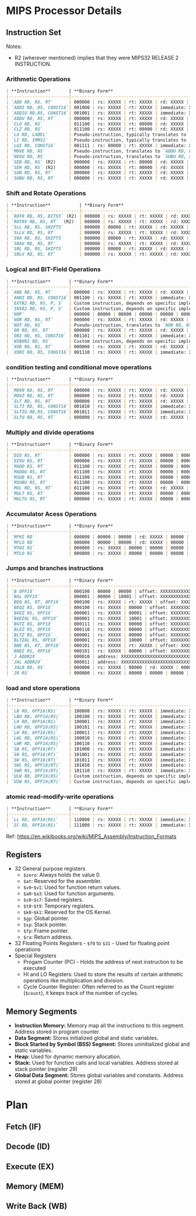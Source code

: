 # MIPS Processor Details

## Instruction Set

Notes:
- R2 (wherever mentioned) implies that they were MIPS32 RELEASE 2 INSTRUCTION.

### Arithmetic Operations

```Markdown
| **Instruction**       | **Binary Form**                                                           |
|-----------------------|---------------------------------------------------------------------------|
| `ADD RD, RS, RT`      | 000000 | rs: XXXXX | rt: XXXXX | rd: XXXXX | 00000 | 100000               |
| `ADDI RD, RS, CONST16`| 001000 | rs: XXXXX | rt: XXXXX | immediate: XXXXXXXXXXXXXXXX              |
| `ADDIU RD,RS, CONST16`| 001001 | rs: XXXXX | rt: XXXXX | immediate: XXXXXXXXXXXXXXXX              |
| `ADDU RD, RS, RT`     | 000000 | rs: XXXXX | rt: XXXXX | rd: XXXXX | 00000 | 100001               |
| `CLO RD, RS`          | 011100 | rs: XXXXX | rt: 00000 | rd: XXXXX | 00000 | 100001               |
| `CLZ RD, RS`          | 011100 | rs: XXXXX | rt: 00000 | rd: XXXXX | 00000 | 100000               |
| `LA RD, LABEL`        | Pseudo-instruction, typically translates to `LUI` and `ORI` instructions  |
| `LI RD, IMM32`        | Pseudo-instruction, typically translates to `LUI` and `ORI` instructions  |
| `LUI RD, CONST16`     | 001111 | rs: 00000 | rt: XXXXX | immediate: XXXXXXXXXXXXXXXX              |
| `MOVE RD, RS`         | Pseudo-instruction, translates to `ADDU RD, RS, $zero`                    |
| `NEGU RD, RS`         | Pseudo-instruction, translates to `SUBU RD, $zero, RS`                    |
| `SEB RD, RS` (R2)     | 000000 | rs: XXXXX | rt: 00000 | rd: XXXXX | 00000 | 011010               |
| `SEH RD, RS` (R2)     | 000000 | rs: XXXXX | rt: 00000 | rd: XXXXX | 00000 | 011011               |
| `SUB RD, RS, RT`      | 000000 | rs: XXXXX | rt: XXXXX | rd: XXXXX | 00000 | 100010               |
| `SUBU RD, RS, RT`     | 000000 | rs: XXXXX | rt: XXXXX | rd: XXXXX | 00000 | 100011               |
```

### Shift and Rotate Operations

```Markdown
| **Instruction**           | **Binary Form**                                                      |
|---------------------------|----------------------------------------------------------------------|
| `ROTR RD, RS, BITS5` (R2) | 000000 | rs: XXXXX | rt: XXXXX | rd: XXXXX | shamt: XXXXX | 000010   |
| `ROTRV RD, RS, RT`  (R2)  | 000000 | rs: XXXXX | rt: XXXXX | rd: XXXXX | 00000 | 000110          |
| `SLL RD, RS, SHIFT5`      | 000000 | 00000 | rt: XXXXX | rd: XXXXX | shamt: XXXXX | 000000       |
| `SLLV RD, RS, RT`         | 000000 | rs: XXXXX | rt: XXXXX | rd: XXXXX | 00000 | 000100          |
| `SRA RD, RS, SHIFT5`      | 000000 | 00000 | rt: XXXXX | rd: XXXXX | shamt: XXXXX | 000011       |
| `SRAV RD, RS, RT`         | 000000 | rs: XXXXX | rt: XXXXX | rd: XXXXX | 00000 | 000111          |
| `SRL RD, RS, SHIFT5`      | 000000 | 00000 | rt: XXXXX | rd: XXXXX | shamt: XXXXX | 000010       |
| `SRLV RD, RS, RT`         | 000000 | rs: XXXXX | rt: XXXXX | rd: XXXXX | 00000 | 000110          |
```

### Logical and BIT-Field Operations

```Markdown
| **Instruction**       | **Binary Form**                                                   |
|-----------------------|-------------------------------------------------------------------|
| `AND RD, RS, RT`      | 000000 | rs: XXXXX | rt: XXXXX | rd: XXXXX | 00000 | 100100       |
| `ANDI RD, RS, CONST16`| 001100 | rs: XXXXX | rt: XXXXX | immediate: XXXXXXXXXXXXXXXX      |
| `EXTR2 RD, RS, P, S`  | Custom instruction, depends on specific implementation            |
| `INSR2 RD, RS, P, S`  | Custom instruction, depends on specific implementation            |
| `NOP`                 | 000000 | 00000 | 00000 | 00000 | 00000 | 000000                   |
| `NOR RD, RS, RT`      | 000000 | rs: XXXXX | rt: XXXXX | rd: XXXXX | 00000 | 100111       |
| `NOT RD, RS`          | Pseudo-instruction, translates to `NOR RD, RS, $zero`             |
| `OR RD, RS, RT`       | 000000 | rs: XXXXX | rt: XXXXX | rd: XXXXX | 00000 | 100101       |
| `ORI RD, RS, CONST16` | 001101 | rs: XXXXX | rt: XXXXX | immediate: XXXXXXXXXXXXXXXX      |
| `WSBHR2 RD, RS`       | Custom instruction, depends on specific implementation            |
| `XOR RD, RS, RT`      | 000000 | rs: XXXXX | rt: XXXXX | rd: XXXXX | 00000 | 100110       |
| `XORI RD, RS, CONST16`| 001110 | rs: XXXXX | rt: XXXXX | immediate: XXXXXXXXXXXXXXXX      |
```

### condition testing and conditional move operations

```Markdown
| **Instruction**       | **Binary Form**                                                 |
|-----------------------|-----------------------------------------------------------------|
| `MOVN RD, RS, RT`     | 000000 | rs: XXXXX | rt: XXXXX | rd: XXXXX | 00000 | 001011     |
| `MOVZ RD, RS, RT`     | 000000 | rs: XXXXX | rt: XXXXX | rd: XXXXX | 00000 | 001010     |
| `SLT RD, RS, RT`      | 000000 | rs: XXXXX | rt: XXXXX | rd: XXXXX | 00000 | 101010     |
| `SLTI RD, RS, CONST16`| 001010 | rs: XXXXX | rt: XXXXX | immediate: XXXXXXXXXXXXXXXX    |
| `SLTIU RD,RS, CONST16`| 001011 | rs: XXXXX | rt: XXXXX | immediate: XXXXXXXXXXXXXXXX    |
| `SLTU RD, RS, RT`     | 000000 | rs: XXXXX | rt: XXXXX | rd: XXXXX | 00000 | 101011     |
```

### Multiply and divide operations

```Markdown
| **Instruction**       | **Binary Form**                                               |
|-----------------------|---------------------------------------------------------------|
| `DIV RS, RT`          | 000000 | rs: XXXXX | rt: XXXXX | 00000 | 00000 | 011010       |
| `DIVU RS, RT`         | 000000 | rs: XXXXX | rt: XXXXX | 00000 | 00000 | 011011       |
| `MADD RS, RT`         | 011100 | rs: XXXXX | rt: XXXXX | 00000 | 00000 | 000000       |
| `MADDU RS, RT`        | 011100 | rs: XXXXX | rt: XXXXX | 00000 | 00000 | 000001       |
| `MSUB RS, RT`         | 011100 | rs: XXXXX | rt: XXXXX | 00000 | 00000 | 000100       |
| `MSUBU RS, RT`        | 011100 | rs: XXXXX | rt: XXXXX | 00000 | 00000 | 000101       |
| `MUL RD, RS, RT`      | 011100 | rs: XXXXX | rt: XXXXX | rd: XXXXX | 00000 | 000010   |
| `MULT RS, RT`         | 000000 | rs: XXXXX | rt: XXXXX | 00000 | 00000 | 011000       |
| `MULTU RS, RT`        | 000000 | rs: XXXXX | rt: XXXXX | 00000 | 00000 | 011001       |
```

### Accumulator Acess Operations

```Markdown
| **Instruction**       | **Binary Form**                                        |
|-----------------------|--------------------------------------------------------|
| `MFHI RD`             | 000000 | 00000 | 00000 | rd: XXXXX | 00000 | 010000    |
| `MFLO RD`             | 000000 | 00000 | 00000 | rd: XXXXX | 00000 | 010010    |
| `MTHI RS`             | 000000 | rs: XXXXX | 00000 | 00000 | 00000 | 010001    |
| `MTLO RS`             | 000000 | rs: XXXXX | 00000 | 00000 | 00000 | 010011    |
```

### Jumps and branches instructions

```Markdown
| **Instruction**       | **Binary Form**                                                   |
|-----------------------|-------------------------------------------------------------------|
| `B OFF18`             | 000100 | 00000 | 00000 | offset: XXXXXXXXXXXXXXXXXX               |
| `BAL OFF18`           | 000001 | 00000 | 10001 | offset: XXXXXXXXXXXXXXXXXX               |
| `BEQ RS, RT, OFF18`   | 000100 | rs: XXXXX | rt: XXXXX | offset: XXXXXXXXXXXXXXXXXX       |
| `BEQZ RS, OFF18`      | 000100 | rs: XXXXX | 00000 | offset: XXXXXXXXXXXXXXXXXX           |
| `BGEZ RS, OFF18`      | 000001 | rs: XXXXX | 00001 | offset: XXXXXXXXXXXXXXXXXX           |
| `BGEZAL RS, OFF18`    | 000001 | rs: XXXXX | 10001 | offset: XXXXXXXXXXXXXXXXXX           |
| `BGTZ RS, OFF18`      | 000111 | rs: XXXXX | 00000 | offset: XXXXXXXXXXXXXXXXXX           |
| `BLEZ RS, OFF18`      | 000110 | rs: XXXXX | 00000 | offset: XXXXXXXXXXXXXXXXXX           |
| `BLTZ RS, OFF18`      | 000001 | rs: XXXXX | 00000 | offset: XXXXXXXXXXXXXXXXXX           |
| `BLTZAL RS, OFF18`    | 000001 | rs: XXXXX | 10000 | offset: XXXXXXXXXXXXXXXXXX           |
| `BNE RS, RT, OFF18`   | 000101 | rs: XXXXX | rt: XXXXX | offset: XXXXXXXXXXXXXXXXXX       |
| `BNEZ RS, OFF18`      | 000101 | rs: XXXXX | 00000 | offset: XXXXXXXXXXXXXXXXXX           |
| `J ADDR28`            | 000010 | address: XXXXXXXXXXXXXXXXXXXXXXXXXXXX                    |
| `JAL ADDR28`          | 000011 | address: XXXXXXXXXXXXXXXXXXXXXXXXXXXX                    |
| `JALR RD, RS`         | 000000 | rs: XXXXX | 00000 | rd: XXXXX | 00000 | 001001           |
| `JR RS`               | 000000 | rs: XXXXX | 00000 | 00000 | 00000 | 001000               |
```

### load and store operations

```Markdown
| **Instruction**       | **Binary Form**                                                  |
|-----------------------|------------------------------------------------------------------|
| `LB RD, OFF16(RS)`    | 100000 | rs: XXXXX | rt: XXXXX | immediate: XXXXXXXXXXXXXXXX     |
| `LBU RD, OFF16(RS)`   | 100100 | rs: XXXXX | rt: XXXXX | immediate: XXXXXXXXXXXXXXXX     |
| `LH RD, OFF16(RS)`    | 100001 | rs: XXXXX | rt: XXXXX | immediate: XXXXXXXXXXXXXXXX     |
| `LHU RD, OFF16(RS)`   | 100101 | rs: XXXXX | rt: XXXXX | immediate: XXXXXXXXXXXXXXXX     |
| `LW RD, OFF16(RS)`    | 100011 | rs: XXXXX | rt: XXXXX | immediate: XXXXXXXXXXXXXXXX     |
| `LWL RD, OFF16(RS)`   | 100010 | rs: XXXXX | rt: XXXXX | immediate: XXXXXXXXXXXXXXXX     |
| `LWR RD, OFF16(RS)`   | 100110 | rs: XXXXX | rt: XXXXX | immediate: XXXXXXXXXXXXXXXX     |
| `SB RS, OFF16(RT)`    | 101000 | rs: XXXXX | rt: XXXXX | immediate: XXXXXXXXXXXXXXXX     |
| `SH RS, OFF16(RT)`    | 101001 | rs: XXXXX | rt: XXXXX | immediate: XXXXXXXXXXXXXXXX     |
| `SW RS, OFF16(RT)`    | 101011 | rs: XXXXX | rt: XXXXX | immediate: XXXXXXXXXXXXXXXX     |
| `SWL RS, OFF16(RT)`   | 101010 | rs: XXXXX | rt: XXXXX | immediate: XXXXXXXXXXXXXXXX     |
| `SWR RS, OFF16(RT)`   | 101110 | rs: XXXXX | rt: XXXXX | immediate: XXXXXXXXXXXXXXXX     |
| `ULW RD, OFF16(RS)`   | Custom instruction, depends on specific implementation           |
| `USW RS, OFF16(RT)`   | Custom instruction, depends on specific implementation           |
```

### atomic read-modify-write operations

```Markdown
| **Instruction**       | **Binary Form**                                                |
|-----------------------|----------------------------------------------------------------|
| `LL RD, OFF16(RS)`    | 110000 | rs: XXXXX | rt: XXXXX | immediate: XXXXXXXXXXXXXXXX   |
| `SC RD, OFF16(RS)`    | 111000 | rs: XXXXX | rt: XXXXX | immediate: XXXXXXXXXXXXXXXX   |
```

Ref: https://en.wikibooks.org/wiki/MIPS_Assembly/Instruction_Formats

## Registers

- 32 General purpose registers
  - `$zero`: Always holds the value 0.
  - `$at`: Reserved for the assembler.
  - `$v0`-`$v1`: Used for function return values.
  - `$a0`-`$a3`: Used for function arguments.
  - `$s0`-`$s7`: Saved registers.
  - `$t0`-`$t9`: Temporary registers.
  - `$k0`-`$k1`: Reserved for the OS Kernel.
  - `$gp`: Global pointer.
  - `$sp`: Stack pointer.
  - `$fp`: Frame pointer.
  - `$ra`: Return address.
- 32 Floating Points Registers - `$f0` to `$31` - Used for floating point operations
- Special Registers
  - Progam Counter (PC) - Holds the address of next instruction to be executed
  - HI and LO Registers: Used to store the results of certain arithmetic operations like multiplication and division.
  - Cycle Counter Register: Often referred to as the Count register (`$count`), it keeps track of the number of cycles.

## Memory Segments

- **Instruction Memory:** Memory map all the instructions to this segment. Address stored in program counter.
- **Data Segment:** Stores initialized global and static variables.
- **Block Started by Symbol (BSS) Segment:** Stores uninitialized global and static variables.
- **Heap:** Used for dynamic memory allocation.
- **Stack:** Used for function calls and local variables. Address stored at stack pointer (register 29)
- **Global Data Segment:** Stores global variables and constants. Address stored at global pointer (register 28)


# Plan

## Fetch (IF)

## Decode (ID)

## Execute (EX)

## Memory (MEM)

## Write Back (WB)


